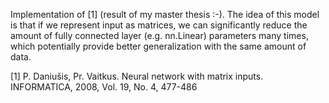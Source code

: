 Implementation of [1] (result of my master thesis :-). The idea of this model is that if we represent input as matrices, we can significantly reduce the amount of fully connected layer (e.g. nn.Linear) parameters many times, which potentially provide better generalization with the same amount of data.



[1] P. Daniušis, Pr. Vaitkus. Neural network with matrix inputs. INFORMATICA, 2008, Vol. 19, No. 4, 477-486
